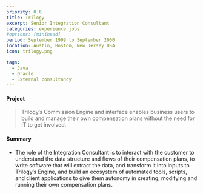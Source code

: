 ```yaml
---
priority: 0.6
title: Trilogy
excerpt: Senior Integration Consultant
categories: experience jobs
#options: [minihead]
period: September 1999 to September 2000
location: Austin, Boston, New Jersey USA
icon: trilogy.png

tags:
  - Java
  - Oracle
  - External consultancy
---
```


#### Project

> Trilogy’s Commission Engine and interface enables business users to build and manage their own compensation plans without the need for IT to get involved.

#### Summary

- The role of the Integration Consultant is to interact with the customer to understand the data structure and flows of their compensation plans, to write software that will extract the data, and transform it into inputs to Trilogy’s Engine, and build an ecosystem of automated tools, scripts, and client applications to give them autonomy in creating, modifying and running their own compensation plans.
